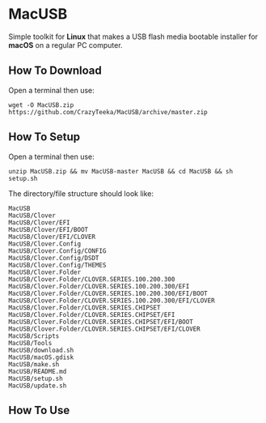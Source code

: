 # MacUSB
Simple toolkit for **Linux** that makes a USB flash media bootable installer for **macOS** on a regular PC computer.

## How To Download
Open a terminal then use:
```
wget -O MacUSB.zip https://github.com/CrazyTeeka/MacUSB/archive/master.zip
```

## How To Setup
Open a terminal then use:
```
unzip MacUSB.zip && mv MacUSB-master MacUSB && cd MacUSB && sh setup.sh
```
The directory/file structure should look like:
```
MacUSB
MacUSB/Clover
MacUSB/Clover/EFI
MacUSB/Clover/EFI/BOOT
MacUSB/Clover/EFI/CLOVER
MacUSB/Clover.Config
MacUSB/Clover.Config/CONFIG
MacUSB/Clover.Config/DSDT
MacUSB/Clover.Config/THEMES
MacUSB/Clover.Folder
MacUSB/Clover.Folder/CLOVER.SERIES.100.200.300
MacUSB/Clover.Folder/CLOVER.SERIES.100.200.300/EFI
MacUSB/Clover.Folder/CLOVER.SERIES.100.200.300/EFI/BOOT
MacUSB/Clover.Folder/CLOVER.SERIES.100.200.300/EFI/CLOVER
MacUSB/Clover.Folder/CLOVER.SERIES.CHIPSET
MacUSB/Clover.Folder/CLOVER.SERIES.CHIPSET/EFI
MacUSB/Clover.Folder/CLOVER.SERIES.CHIPSET/EFI/BOOT
MacUSB/Clover.Folder/CLOVER.SERIES.CHIPSET/EFI/CLOVER
MacUSB/Scripts
MacUSB/Tools
MacUSB/download.sh
MacUSB/macOS.gdisk
MacUSB/make.sh
MacUSB/README.md
MacUSB/setup.sh
MacUSB/update.sh
```

## How To Use

